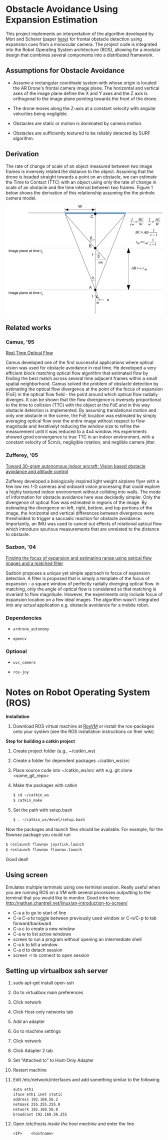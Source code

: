 # Obstacle Avoidance Using Expansion Estimation

This project implements an interpretation of the algorithm developed by Mori and Scherer (paper [here](https://www-preview.ri.cmu.edu/pub_files/2013/5/monocularObstacleAvoidance.pdf)) for frontal obstacle detection using expansion cues from a monocular camera. The project code is integrated into the Robot Operating System architecture (ROS), allowing for a modular design that combines several components into a distributed framework.

## Assumptions for Obstacle Avoidance

+ Assume a rectangular coordinate system with whose origin is located the AR
Drone's frontal camera image plane. The horizontal and vertical axes
of the image plane define the X and Y axes and the Z axis is orthogonal to the image
plane pointing towards the front of the drone.

+ The drone moves along the Z-axis at a constant velocity with angular
velocities being negligible.

+ Obstacles are static or motion is dominated by camera motion.

+ Obstacles are sufficiently textured to be reliably detected by SURF algorithm.

## Derivation

The rate of change of scale of an object measured between two image frames is
inversely related the distance to the object. Assuming that the drone is headed
straight towards a point on an obstacle, we can estimate the Time to Contact
(TTC) with an object using only the rate of change in scale of an obstacle and
the time interval between two frames. Figure 1 below shows the derivation of
this relationship assuming the the pinhole camera model.

![Estimating TTC](ttc_diagram.png "Estimating TTC")


## Related works

### Camus, '95
[Real Time Optical Flow](ftp://ftp.cs.brown.edu/pub/techreports/94/cs94-36.pdf) 

Camus developed one of the first successful applications where optical vision was used for obstacle avoidance in real time. He developed a very efficient block matching optical flow algorithm that estimated flow by finding the best match across several time adjacent frames within a small spatial neighborhood. Camus solved the problem of obstacle detection by estimating the optical flow divergence at the point of the focus of expansion (FoE) in the optical flow field - the point around which optical flow radially diverges. It can be shown that the flow divergence is inversely proportional to the time to collision (TTC) with the object at the FoE and in this way obstacle detection is implemented. By assuming translational motion and only one obstacle in the scene, the FoE location was estimated by simply averaging optical flow over the entire image without respect to flow magnitude and iterativelyt reducing the window size to refine the measurement until it was reduced to a 4x4 window. His experiments showed good convergence to true TTC in an indoor environment, with a constant velocity of 5cm/s, negligible rotation, and neglible camera jitter.

### Zufferey, '05
[Toward 30-gram autonomous indoor aircraft: Vision based obstacle avoidance and altitude control](http://ieeexplore.ieee.org/xpl/login.jsp?tp=&arnumber=1570504&url=http%3A%2F%2Fieeexplore.ieee.org%2Fxpls%2Fabs_all.jsp%3Farnumber%3D1570504)

Zufferey developed a biologically inspired light weight airplane flyer with a few low res 1-D cameras and onboard vision processing that could explore a highly textured indoor environment without colliding into walls. The mode of information for obstacle avoidance here was decidedly simpler. Only the divergence of optical flow was estimated in regions of the image. By estimating the divergence on left, right, bottom, and top portions of the image, the horizontal and vertical differences between divergence were thresholded to trigger a saccadic reaction for obstacle avoidance. Importantly, an IMU was used to cancel out effects of rotational optical flow which introduce spurious measurements that are unrelated to the distance to obstacle.

### Sazbon, '04
[Finding the focus of expansion and estimating range using optical flow images and a matched filter](http://www.google.com/url?sa=t&rct=j&q=&esrc=s&source=web&cd=1&ved=0CB8QFjAA&url=http%3A%2F%2Fwww.researchgate.net%2Fpublication%2F220465015_Finding_the_focus_of_expansion_and_estimating_range_using_optical_flow_images_and_a_matched_filter%2Flinks%2F0912f5075b9704d923000000&ei=F3XqU7qMA6r1iwLG-YHIBA&usg=AFQjCNF870JdXZkd6Ne0rBoI4OS2Sw5ACg&sig2=wuc9MCENfjcY5n8TIi74Tw&bvm=bv.72676100,d.cGE)

Sazbon proposes a unique yet simple approach to focus of expansion detection. A filter is proposed that is simply a template of the focus of expansion - a square window of perfectly radially diverging optical flow. In matching, only the angle of optical flow is considered so that matching is invariant to flow magnitude. However, the experiments only include focus of expansion location on a few ideal images. The algorithm wasn't integrated into any actual application e.g. obstacle avoidance for a mobile robot.

### Dependencies


- `ardrone_autonomy`

- `opencv`


### Optional

* `uvc_camera`

- `ros-joy`

# Notes on Robot Operating System (ROS) 

**Installation**

1. Download ROS virtual machine at [RosVM](http://nootrix.com/downloads/#RosVM) or install the ros-packages onto your system (see the ROS installation instructions on their wiki).

**Step for building a catkin project**

1. Create project folder (e.g., ~/catkin_ws)

2. Create a folder for dependent packages ~/catkin_ws/src

3. Place source code into ~/catkin_ws/src with e.g. git clone <some_git_repo>

4. Make the packages with catkin

    ```bash
    $ cd ~/catkin_ws
    $ catkin_make
    ```

7. Set the path with setup.bash
    ```bash
    $ . ~/catkin_ws/devel/setup.bash
    ```

Now the packages and launch files should be available. For example, for the flownav package you could run
```bash
$ roslaunch flownav joystick.launch
$ roslaunch flownav flownav.launch
```

Good deal!


## Using screen

Emulates multiple terminals using one terminal session. Really useful when you
are running ROS on a VM with several processes outputting to the terminal that
you would like to monitor. Good intro here:
http://nathan.chantrell.net/linux/an-introduction-to-screen/

* C-a a to go to start of line
* C-a C-a to toggle between previously used window or C-n/C-p to tab forward/backward
* C-a c to create a new window
* C-a w to list active windows
* screen <some program> to run a program without opening an intermediate shell
* C-a k to kill a window
* C-a d to detach session
* screen -r to connect to open session


## Setting up virtualbox ssh server

1. sudo apt-get install open-ssh

2. Go to virtualbox main preferences
  1. Click network
  2. Click Host-only networks tab
  3. Add an adapter

3. Go to machine settings
  1. Click network
  2. Click Adapter 2 tab
  3. Set "Attached to" to Host-Only Adapter
  4. Restart machine

4. Edit /etc/network/interfaces and add something similar to the following

    ```
    auto eth1
    iface eth1 inet static
    address 192.168.56.2
    netmask 255.255.255.0
    network 192.168.56.0
    broadcast 192.168.56.255
    ```

5. Open /etc/hosts _inside the host machine_ and enter the line

    ```
    <IP>    <hostname>
    ```
